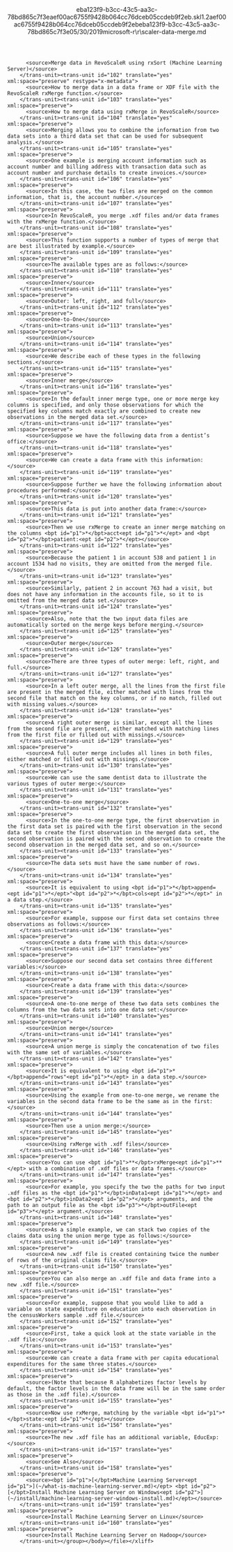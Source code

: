 <?xml version="1.0"?><xliff version="1.2" xmlns="urn:oasis:names:tc:xliff:document:1.2" xmlns:xsi="http://www.w3.org/2001/XMLSchema-instance" xsi:schemaLocation="urn:oasis:names:tc:xliff:document:1.2 xliff-core-1.2-transitional.xsd"><file datatype="xml" original="scaler-data-merge.md" source-language="en-US" target-language="en-US"><header><tool tool-id="mdxliff" tool-name="mdxliff" tool-version="1.0-8ab897d" tool-company="Microsoft" /><xliffext:skl_file_name xmlns:xliffext="urn:microsoft:content:schema:xliffextensions">eba123f9-b3cc-43c5-aa3c-78bd865c7f3eaef00ac6755f9428b064cc76dceb05ccdeb9f2eb.skl</xliffext:skl_file_name><xliffext:version xmlns:xliffext="urn:microsoft:content:schema:xliffextensions">1.2</xliffext:version><xliffext:ms.openlocfilehash xmlns:xliffext="urn:microsoft:content:schema:xliffextensions">aef00ac6755f9428b064cc76dceb05ccdeb9f2eb</xliffext:ms.openlocfilehash><xliffext:ms.sourcegitcommit xmlns:xliffext="urn:microsoft:content:schema:xliffextensions">eba123f9-b3cc-43c5-aa3c-78bd865c7f3e</xliffext:ms.sourcegitcommit><xliffext:ms.lasthandoff xmlns:xliffext="urn:microsoft:content:schema:xliffextensions">05/30/2019</xliffext:ms.lasthandoff><xliffext:ms.openlocfilepath xmlns:xliffext="urn:microsoft:content:schema:xliffextensions">microsoft-r\r\scaler-data-merge.md</xliffext:ms.openlocfilepath></header><body><group id="content" extype="content"><trans-unit id="101" translate="yes" xml:space="preserve" restype="x-metadata">
          <source>Merge data in RevoScaleR using rxSort (Machine Learning Server)</source>
        </trans-unit><trans-unit id="102" translate="yes" xml:space="preserve" restype="x-metadata">
          <source>How to merge data in a data frame or XDF file with the RevoScaleR rxMerge function.</source>
        </trans-unit><trans-unit id="103" translate="yes" xml:space="preserve">
          <source>How to merge data using rxMerge in RevoScaleR</source>
        </trans-unit><trans-unit id="104" translate="yes" xml:space="preserve">
          <source>Merging allows you to combine the information from two data sets into a third data set that can be used for subsequent analysis.</source>
        </trans-unit><trans-unit id="105" translate="yes" xml:space="preserve">
          <source>One example is merging account information such as account number and billing address with transaction data such as account number and purchase details to create invoices.</source>
        </trans-unit><trans-unit id="106" translate="yes" xml:space="preserve">
          <source>In this case, the two files are merged on the common information, that is, the account number.</source>
        </trans-unit><trans-unit id="107" translate="yes" xml:space="preserve">
          <source>In RevoScaleR, you merge .xdf files and/or data frames with the rxMerge function.</source>
        </trans-unit><trans-unit id="108" translate="yes" xml:space="preserve">
          <source>This function supports a number of types of merge that are best illustrated by example.</source>
        </trans-unit><trans-unit id="109" translate="yes" xml:space="preserve">
          <source>The available types are as follows:</source>
        </trans-unit><trans-unit id="110" translate="yes" xml:space="preserve">
          <source>Inner</source>
        </trans-unit><trans-unit id="111" translate="yes" xml:space="preserve">
          <source>Outer: left, right, and full</source>
        </trans-unit><trans-unit id="112" translate="yes" xml:space="preserve">
          <source>One-to-One</source>
        </trans-unit><trans-unit id="113" translate="yes" xml:space="preserve">
          <source>Union</source>
        </trans-unit><trans-unit id="114" translate="yes" xml:space="preserve">
          <source>We describe each of these types in the following sections.</source>
        </trans-unit><trans-unit id="115" translate="yes" xml:space="preserve">
          <source>Inner merge</source>
        </trans-unit><trans-unit id="116" translate="yes" xml:space="preserve">
          <source>In the default inner merge type, one or more merge key columns is specified, and only those observations for which the specified key columns match exactly are combined to create new observations in the merged data set.</source>
        </trans-unit><trans-unit id="117" translate="yes" xml:space="preserve">
          <source>Suppose we have the following data from a dentist’s office:</source>
        </trans-unit><trans-unit id="118" translate="yes" xml:space="preserve">
          <source>We can create a data frame with this information:</source>
        </trans-unit><trans-unit id="119" translate="yes" xml:space="preserve">
          <source>Suppose further we have the following information about procedures performed:</source>
        </trans-unit><trans-unit id="120" translate="yes" xml:space="preserve">
          <source>This data is put into another data frame:</source>
        </trans-unit><trans-unit id="121" translate="yes" xml:space="preserve">
          <source>Then we use rxMerge to create an inner merge matching on the columns <bpt id="p1">*</bpt>acct<ept id="p1">*</ept> and <bpt id="p2">*</bpt>patient:<ept id="p2">*</ept></source>
        </trans-unit><trans-unit id="122" translate="yes" xml:space="preserve">
          <source>Because the patient 1 in account 538 and patient 1 in account 1534 had no visits, they are omitted from the merged file.</source>
        </trans-unit><trans-unit id="123" translate="yes" xml:space="preserve">
          <source>Similarly, patient 2 in account 763 had a visit, but does not have any information in the accounts file, so it to is omitted from the merged data set.</source>
        </trans-unit><trans-unit id="124" translate="yes" xml:space="preserve">
          <source>Also, note that the two input data files are automatically sorted on the merge keys before merging.</source>
        </trans-unit><trans-unit id="125" translate="yes" xml:space="preserve">
          <source>Outer merge</source>
        </trans-unit><trans-unit id="126" translate="yes" xml:space="preserve">
          <source>There are three types of outer merge: left, right, and full.</source>
        </trans-unit><trans-unit id="127" translate="yes" xml:space="preserve">
          <source>In a left outer merge, all the lines from the first file are present in the merged file, either matched with lines from the second file that match on the key columns, or if no match, filled out with missing values.</source>
        </trans-unit><trans-unit id="128" translate="yes" xml:space="preserve">
          <source>A right outer merge is similar, except all the lines from the second file are present, either matched with matching lines from the first file or filled out with missings.</source>
        </trans-unit><trans-unit id="129" translate="yes" xml:space="preserve">
          <source>A full outer merge includes all lines in both files, either matched or filled out with missings.</source>
        </trans-unit><trans-unit id="130" translate="yes" xml:space="preserve">
          <source>We can use the same dentist data to illustrate the various types of outer merge:</source>
        </trans-unit><trans-unit id="131" translate="yes" xml:space="preserve">
          <source>One-to-one merge</source>
        </trans-unit><trans-unit id="132" translate="yes" xml:space="preserve">
          <source>In the one-to-one merge type, the first observation in the first data set is paired with the first observation in the second data set to create the first observation in the merged data set, the second observation is paired with the second observation to create the second observation in the merged data set, and so on.</source>
        </trans-unit><trans-unit id="133" translate="yes" xml:space="preserve">
          <source>The data sets must have the same number of rows.</source>
        </trans-unit><trans-unit id="134" translate="yes" xml:space="preserve">
          <source>It is equivalent to using <bpt id="p1">*</bpt>append=<ept id="p1">*</ept>"<bpt id="p2">*</bpt>cols<ept id="p2">*</ept>" in a data step.</source>
        </trans-unit><trans-unit id="135" translate="yes" xml:space="preserve">
          <source>For example, suppose our first data set contains three observations as follows:</source>
        </trans-unit><trans-unit id="136" translate="yes" xml:space="preserve">
          <source>Create a data frame with this data:</source>
        </trans-unit><trans-unit id="137" translate="yes" xml:space="preserve">
          <source>Suppose our second data set contains three different variables:</source>
        </trans-unit><trans-unit id="138" translate="yes" xml:space="preserve">
          <source>Create a data frame with this data:</source>
        </trans-unit><trans-unit id="139" translate="yes" xml:space="preserve">
          <source>A one-to-one merge of these two data sets combines the columns from the two data sets into one data set:</source>
        </trans-unit><trans-unit id="140" translate="yes" xml:space="preserve">
          <source>Union merge</source>
        </trans-unit><trans-unit id="141" translate="yes" xml:space="preserve">
          <source>A union merge is simply the concatenation of two files with the same set of variables.</source>
        </trans-unit><trans-unit id="142" translate="yes" xml:space="preserve">
          <source>It is equivalent to using <bpt id="p1">*</bpt>append="rows"<ept id="p1">*</ept> in a data step.</source>
        </trans-unit><trans-unit id="143" translate="yes" xml:space="preserve">
          <source>Using the example from one-to-one merge, we rename the variables in the second data frame to be the same as in the first:</source>
        </trans-unit><trans-unit id="144" translate="yes" xml:space="preserve">
          <source>Then use a union merge:</source>
        </trans-unit><trans-unit id="145" translate="yes" xml:space="preserve">
          <source>Using rxMerge with .xdf files</source>
        </trans-unit><trans-unit id="146" translate="yes" xml:space="preserve">
          <source>You can use <bpt id="p1">**</bpt>rxMerge<ept id="p1">**</ept> with a combination of .xdf files or data frames.</source>
        </trans-unit><trans-unit id="147" translate="yes" xml:space="preserve">
          <source>For example, you specify the two the paths for two input .xdf files as the <bpt id="p1">*</bpt>inData1<ept id="p1">*</ept> and <bpt id="p2">*</bpt>inData2<ept id="p2">*</ept> arguments, and the path to an output file as the <bpt id="p3">*</bpt>outFile<ept id="p3">*</ept> argument.</source>
        </trans-unit><trans-unit id="148" translate="yes" xml:space="preserve">
          <source>As a simple example, we can stack two copies of the claims data using the union merge type as follows:</source>
        </trans-unit><trans-unit id="149" translate="yes" xml:space="preserve">
          <source>A new .xdf file is created containing twice the number of rows of the original claims file.</source>
        </trans-unit><trans-unit id="150" translate="yes" xml:space="preserve">
          <source>You can also merge an .xdf file and data frame into a new .xdf file.</source>
        </trans-unit><trans-unit id="151" translate="yes" xml:space="preserve">
          <source>For example, suppose that you would like to add a variable on state expenditure on education into each observation in the censusWorkers sample .xdf file.</source>
        </trans-unit><trans-unit id="152" translate="yes" xml:space="preserve">
          <source>First, take a quick look at the state variable in the .xdf file:</source>
        </trans-unit><trans-unit id="153" translate="yes" xml:space="preserve">
          <source>We can create a data frame with per capita educational expenditures for the same three states.</source>
        </trans-unit><trans-unit id="154" translate="yes" xml:space="preserve">
          <source>(Note that because R alphabetizes factor levels by default, the factor levels in the data frame will be in the same order as those in the .xdf file).</source>
        </trans-unit><trans-unit id="155" translate="yes" xml:space="preserve">
          <source>Now use rxMerge, matching by the variable <bpt id="p1">*</bpt>state:<ept id="p1">*</ept></source>
        </trans-unit><trans-unit id="156" translate="yes" xml:space="preserve">
          <source>The new .xdf file has an additional variable, EducExp:</source>
        </trans-unit><trans-unit id="157" translate="yes" xml:space="preserve">
          <source>See Also</source>
        </trans-unit><trans-unit id="158" translate="yes" xml:space="preserve">
          <source><bpt id="p1">[</bpt>Machine Learning Server<ept id="p1">](~/what-is-machine-learning-server.md)</ept> <bpt id="p2">[</bpt>Install Machine Learning Server on Windows<ept id="p2">](~/install/machine-learning-server-windows-install.md)</ept></source>
        </trans-unit><trans-unit id="159" translate="yes" xml:space="preserve">
          <source>Install Machine Learning Server on Linux</source>
        </trans-unit><trans-unit id="160" translate="yes" xml:space="preserve">
          <source>Install Machine Learning Server on Hadoop</source>
        </trans-unit></group></body></file></xliff>